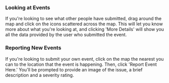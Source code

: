 ### Looking at Events

If you're looking to see what other people have
submitted, drag around the map and click on the icons
scattered across the map. This will let you know more
about what you're looking at, and clicking 'More
Details' will show you all the data provided by the
user who submitted the event.

### Reporting New Events

If you're looking to submit your own event, click on
the map the nearest you can to the location that the
event is happening. Then, click 'Report Event
Here.' You'll be prompted to provide an image of
the issue, a brief description and a severity rating.
